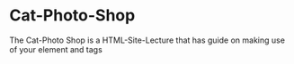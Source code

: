 # Cat-Photo-Shop
The Cat-Photo  Shop is a HTML-Site-Lecture that has guide on making use of your element and tags
